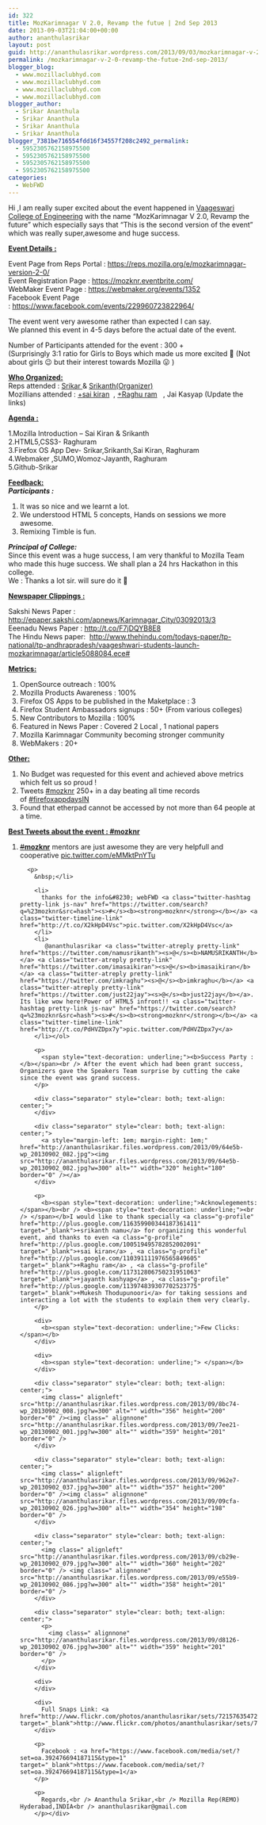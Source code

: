 ```yaml
---
id: 322
title: MozKarimnagar V 2.0, Revamp the futue | 2nd Sep 2013
date: 2013-09-03T21:04:00+00:00
author: ananthulasrikar
layout: post
guid: http://ananthulasrikar.wordpress.com/2013/09/03/mozkarimnagar-v-2-0-revamp-the-futue-2nd-sep-2013/
permalink: /mozkarimnagar-v-2-0-revamp-the-futue-2nd-sep-2013/
blogger_blog:
  - www.mozillaclubhyd.com
  - www.mozillaclubhyd.com
  - www.mozillaclubhyd.com
  - www.mozillaclubhyd.com
blogger_author:
  - Srikar Ananthula
  - Srikar Ananthula
  - Srikar Ananthula
  - Srikar Ananthula
blogger_7381be716554fdd16f34557f208c2492_permalink:
  - 5952305762158975500
  - 5952305762158975500
  - 5952305762158975500
  - 5952305762158975500
categories:
  - WebFWD
---
```

<div dir="ltr" style="text-align: left;">
  <div>
    Hi ,I am really super excited about the event happened in <a href="http://vaageswaricolleges.com/VCE/Home.html" target="_blank">Vaageswari College of Engineering</a> with the name &#8220;MozKarimnagar V 2.0, Revamp the future&#8221; which especially says that &#8220;This is the second version of the event&#8221; which was really super,awesome and huge success.
  </div>
  
  <p>
    <span style="text-decoration: underline;"><b>Event Details :</b></span>
  </p>
  
  <div>
    Event Page from Reps Portal : <a href="https://reps.mozilla.org/e/mozkarimnagar-version-2-0/" target="_blank">https://reps.mozilla.org/e/mozkarimnagar-version-2-0/</a><br /> Event Registration Page : <a href="https://mozknr.eventbrite.com/" target="_blank">https://mozknr.eventbrite.com/</a><br /> WebMaker Event Page : <a href="https://webmaker.org/events/1352" target="_blank">https://webmaker.org/events/1352</a><br /> Facebook Event Page : <a href="https://www.facebook.com/events/229960723822964/" target="_blank">https://www.facebook.com/events/229960723822964/</a>
  </div>
  
  <p>
    The event went very awesome rather than expected I can say.<br /> We planned this event in 4-5 days before the actual date of the event.
  </p>
  
  <p>
    Number of Participants attended for the event : 300 +<br /> (Surprisingly 3:1 ratio for Girls to Boys which made us more excited 🙂 (Not about girls 😉 but their interest towards Mozilla 😛 )
  </p>
  
  <p>
    <span style="text-decoration: underline;"><b>Who Organized:</b></span><br /> Reps attended : <a href="https://reps.mozilla.org/u/ananthulasrikar" target="_blank">Srikar </a>& <a href="https://reps.mozilla.org/u/namusrikanth/" target="_blank">Srikanth(Organizer)</a><br /> Mozillians attended : <a class="g-profile" href="http://plus.google.com/100519495782852002091" target="_blank">+sai kiran</a>  , <a class="g-profile" href="http://plus.google.com/110391111976565849605" target="_blank">+Raghu ram</a> <span id="goog_1452083363"></span><span id="goog_1452083364"></span>  , Jai Kasyap (Update the links)
  </p>
  
  <p>
    <span style="text-decoration: underline;"><b>Agenda :</b></span>
  </p>
  
  <p>
    1.Mozilla Introduction &#8211; Sai Kiran & Srikanth<br /> 2.HTML5,CSS3- Raghuram<br /> 3.Firefox OS App Dev- Srikar,Srikanth,Sai Kiran, Raghuram<br /> 4.Webmaker ,SUMO,Womoz-Jayanth, Raghuram<br /> 5.Github-Srikar
  </p>
  
  <p>
    <span style="text-decoration: underline;"><b>Feedback:</b></span><br /> <b><i>Participants :</i></b>
  </p>
  
  <ol style="text-align: left;">
    <li>
      It was so nice and we learnt a lot.
    </li>
    <li>
      We understood HTML 5 concepts, Hands on sessions we more awesome.
    </li>
    <li>
      Remixing Timble is fun.
    </li>
  </ol>
  
  <p>
    <i><b>Principal of College:</b></i><br /> Since this event was a huge success, I am very thankful to Mozilla Team who made this huge success. We shall plan a 24 hrs Hackathon in this college.<br /> We : Thanks a lot sir. will sure do it 🙂
  </p>
  
  <p>
    <span style="text-decoration: underline;"><b>Newspaper Clippings : </b></span>
  </p>
  
  <p>
    Sakshi News Paper : <a href="http://epaper.sakshi.com/apnews/Karimnagar_City/03092013/3" target="_blank"> http://epaper.sakshi.com/apnews/Karimnagar_City/03092013/3</a><br /> Eeenadu News Paper : <a href="http://t.co/F7jDQYB8E8" target="_blank">http://t.co/F7jDQYB8E8</a><br /> The Hindu News paper:  <a href="http://www.thehindu.com/todays-paper/tp-national/tp-andhrapradesh/vaageshwari-students-launch-mozkarimnagar/article5088084.ece#" target="_blank"> http://www.thehindu.com/todays-paper/tp-national/tp-andhrapradesh/vaageshwari-students-launch-mozkarimnagar/article5088084.ece#</a>
  </p>
  
  <p>
    <b><span style="text-decoration: underline;">Metrics:</span></b>
  </p>
  
  <ol>
    <li>
      OpenSource outreach : 100%
    </li>
    <li>
      Mozilla Products Awareness : 100%
    </li>
    <li>
      Firefox OS Apps to be published in the Maketplace : 3
    </li>
    <li>
      Firefox Student Ambassadors signups : 50+ (From various colleges)
    </li>
    <li>
      New Contributors to Mozilla : 100%
    </li>
    <li>
      Featured in News Paper : Covered 2 Local , 1 national papers
    </li>
    <li>
      Mozilla Karimnagar Community becoming stronger community
    </li>
    <li>
      WebMakers : 20+
    </li>
  </ol>
  
  <div>
    <b><span style="text-decoration: underline;">Other:</span></b>
  </div>
  
  <ol>
    <li>
      No Budget was requested for this event and achieved above metrics which felt us so proud !
    </li>
    <li>
      Tweets <a href="http://topsy.com/s?q=%23mozknr&window=m&type=tweet" target="_blank">#mozknr</a> 250+ in a day beating all time records of <a href="http://topsy.com/s?q=%23firefoxosappdaysin&window=a&offset=90" target="_blank">#firefoxappdaysIN</a>
    </li>
    <li>
      Found that etherpad cannot be accessed by not more than 64 people at a time.
    </li>
  </ol>
  
  <p>
    <span style="text-decoration: underline;"><b>Best Tweets about the event : <a href="https://twitter.com/search?q=%23mozknr&mode=realtime" target="_blank">#mozknr</a></b></span>
  </p>
  
  <ol>
    <li>
      <div class="js-tweet-text tweet-text">
        <a class="twitter-hashtag pretty-link js-nav" href="https://twitter.com/search?q=%23mozknr&src=hash"><s>#</s><b><strong>mozknr</strong></b></a> mentors are just awesome they are very helpfull and cooperative <a class="twitter-timeline-link" href="http://t.co/eMMktPnYTu">pic.twitter.com/eMMktPnYTu</a>
      </div>
      
      <p>
        &nbsp;</li> 
        
        <li>
          thanks for the info&#8230; webFWD <a class="twitter-hashtag pretty-link js-nav" href="https://twitter.com/search?q=%23mozknr&src=hash"><s>#</s><b><strong>mozknr</strong></b></a> <a class="twitter-timeline-link" href="http://t.co/X2kHpD4Vsc">pic.twitter.com/X2kHpD4Vsc</a>
        </li>
        <li>
           @ananthulasrikar <a class="twitter-atreply pretty-link" href="https://twitter.com/namusrikanth"><s>@</s><b>NAMUSRIKANTH</b></a> <a class="twitter-atreply pretty-link" href="https://twitter.com/imasaikiran"><s>@</s><b>imasaikiran</b></a> <a class="twitter-atreply pretty-link" href="https://twitter.com/imkraghu"><s>@</s><b>imkraghu</b></a> <a class="twitter-atreply pretty-link" href="https://twitter.com/just22jay"><s>@</s><b>just22jay</b></a>. Its like wow here!Power of HTML5 infront!! <a class="twitter-hashtag pretty-link js-nav" href="https://twitter.com/search?q=%23mozknr&src=hash"><s>#</s><b><strong>mozknr</strong></b></a> <a class="twitter-timeline-link" href="http://t.co/PdHVZDpx7y">pic.twitter.com/PdHVZDpx7y</a>
        </li></ol> 
        
        <p>
          <span style="text-decoration: underline;"><b>Success Party :</b></span><br /> After the event which had been grant success, Organizers gave the Speakers Team surprise by cutting the cake since the event was grand success.
        </p>
        
        <div class="separator" style="clear: both; text-align: center;">
        </div>
        
        <div class="separator" style="clear: both; text-align: center;">
          <a style="margin-left: 1em; margin-right: 1em;" href="http://ananthulasrikar.files.wordpress.com/2013/09/64e5b-wp_20130902_082.jpg"><img src="http://ananthulasrikar.files.wordpress.com/2013/09/64e5b-wp_20130902_082.jpg?w=300" alt="" width="320" height="180" border="0" /></a>
        </div>
        
        <p>
          <b><span style="text-decoration: underline;">Acknowlegements:</span></b><br /> <b><span style="text-decoration: underline;"><br /> </span></b>I would like to thank specially <a class="g-profile" href="http://plus.google.com/116359900344187361411" target="_blank">+srikanth namu</a> for organizing this wonderful event, and thanks to even <a class="g-profile" href="http://plus.google.com/100519495782852002091" target="_blank">+sai kiran</a> , <a class="g-profile" href="http://plus.google.com/110391111976565849605" target="_blank">+Raghu ram</a> , <a class="g-profile" href="http://plus.google.com/117312806750231951063" target="_blank">+jayanth kashyap</a> , <a class="g-profile" href="http://plus.google.com/113974839307702523775" target="_blank">+Mukesh Thodupunoori</a> for taking sessions and interacting a lot with the students to explain them very clearly.
        </p>
        
        <div>
          <b><span style="text-decoration: underline;">Few Clicks:</span></b>
        </div>
        
        <div>
          <b><span style="text-decoration: underline;"> </span></b>
        </div>
        
        <div class="separator" style="clear: both; text-align: center;">
          <img class=" alignleft" src="http://ananthulasrikar.files.wordpress.com/2013/09/8bc74-wp_20130902_008.jpg?w=300" alt="" width="356" height="200" border="0" /><img class=" alignnone" src="http://ananthulasrikar.files.wordpress.com/2013/09/7ee21-wp_20130902_001.jpg?w=300" alt="" width="359" height="201" border="0" />
        </div>
        
        <div class="separator" style="clear: both; text-align: center;">
          <img class=" alignleft" src="http://ananthulasrikar.files.wordpress.com/2013/09/962e7-wp_20130902_037.jpg?w=300" alt="" width="357" height="200" border="0" /><img class=" alignnone" src="http://ananthulasrikar.files.wordpress.com/2013/09/09cfa-wp_20130902_026.jpg?w=300" alt="" width="354" height="198" border="0" />
        </div>
        
        <div class="separator" style="clear: both; text-align: center;">
          <img class=" alignleft" src="http://ananthulasrikar.files.wordpress.com/2013/09/cb29e-wp_20130902_079.jpg?w=300" alt="" width="360" height="202" border="0" /> <img class=" alignnone" src="http://ananthulasrikar.files.wordpress.com/2013/09/e55b9-wp_20130902_086.jpg?w=300" alt="" width="358" height="201" border="0" />
        </div>
        
        <div class="separator" style="clear: both; text-align: center;">
          <p>
            <img class=" alignnone" src="http://ananthulasrikar.files.wordpress.com/2013/09/d8126-wp_20130902_076.jpg?w=300" alt="" width="359" height="201" border="0" />
          </p>
        </div>
        
        <div>
        </div>
        
        <div>
          Full Snaps Link: <a href="http://www.flickr.com/photos/ananthulasrikar/sets/72157635472371954/" target="_blank">http://www.flickr.com/photos/ananthulasrikar/sets/72157635472371954/</a>
        </div>
        
        <p>
          Facebook : <a href="https://www.facebook.com/media/set/?set=oa.392476694187115&type=1" target="_blank">https://www.facebook.com/media/set/?set=oa.392476694187115&type=1</a>
        </p>
        
        <p>
          Regards,<br /> Ananthula Srikar,<br /> Mozilla Rep(REMO) Hyderabad,INDIA<br /> ananthulasrikar@gmail.com
        </p></div>